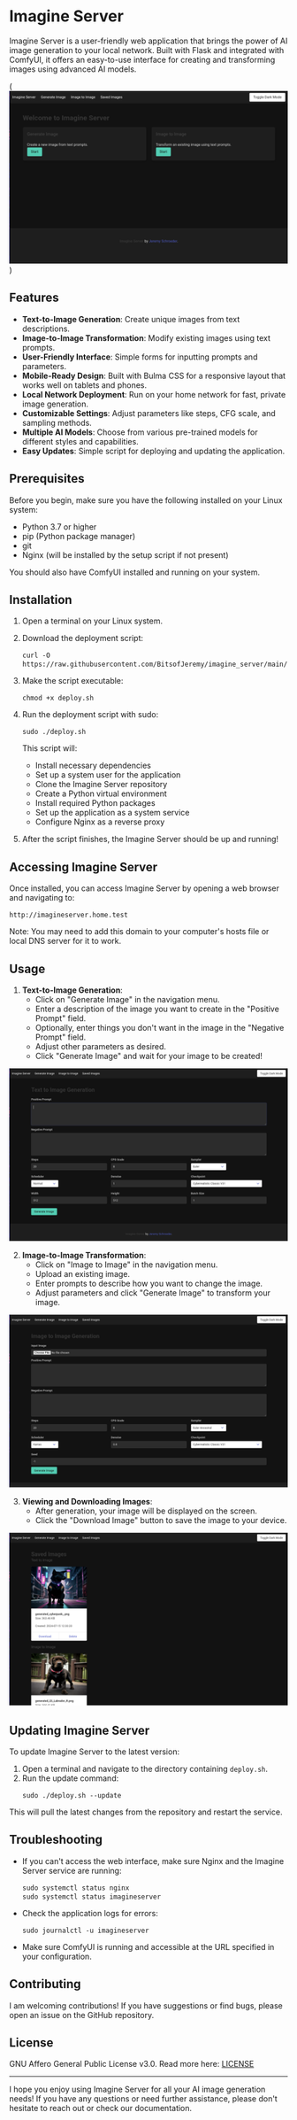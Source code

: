 # Imagine Server

Imagine Server is a user-friendly web application that brings the power of AI image generation to your local network. Built with Flask and integrated with ComfyUI, it offers an easy-to-use interface for creating and transforming images using advanced AI models.

(![screenshot_01.png](screenshot_01.png))

## Features

- **Text-to-Image Generation**: Create unique images from text descriptions.
- **Image-to-Image Transformation**: Modify existing images using text prompts.
- **User-Friendly Interface**: Simple forms for inputting prompts and parameters.
- **Mobile-Ready Design**: Built with Bulma CSS for a responsive layout that works well on tablets and phones.
- **Local Network Deployment**: Run on your home network for fast, private image generation.
- **Customizable Settings**: Adjust parameters like steps, CFG scale, and sampling methods.
- **Multiple AI Models**: Choose from various pre-trained models for different styles and capabilities.
- **Easy Updates**: Simple script for deploying and updating the application.

## Prerequisites

Before you begin, make sure you have the following installed on your Linux system:

- Python 3.7 or higher
- pip (Python package manager)
- git
- Nginx (will be installed by the setup script if not present)

You should also have ComfyUI installed and running on your system.

## Installation

1. Open a terminal on your Linux system.

2. Download the deployment script:
   ```
   curl -O https://raw.githubusercontent.com/BitsofJeremy/imagine_server/main/deploy.sh
   ```

3. Make the script executable:
   ```
   chmod +x deploy.sh
   ```

4. Run the deployment script with sudo:
   ```
   sudo ./deploy.sh
   ```

   This script will:
   - Install necessary dependencies
   - Set up a system user for the application
   - Clone the Imagine Server repository
   - Create a Python virtual environment
   - Install required Python packages
   - Set up the application as a system service
   - Configure Nginx as a reverse proxy

5. After the script finishes, the Imagine Server should be up and running!

## Accessing Imagine Server

Once installed, you can access Imagine Server by opening a web browser and navigating to:

```
http://imagineserver.home.test
```

Note: You may need to add this domain to your computer's hosts file or local DNS server for it to work.

## Usage

1. **Text-to-Image Generation**:
   - Click on "Generate Image" in the navigation menu.
   - Enter a description of the image you want to create in the "Positive Prompt" field.
   - Optionally, enter things you don't want in the image in the "Negative Prompt" field.
   - Adjust other parameters as desired.
   - Click "Generate Image" and wait for your image to be created!

![screenshot_02.png](screenshot_02.png)

2. **Image-to-Image Transformation**:
   - Click on "Image to Image" in the navigation menu.
   - Upload an existing image.
   - Enter prompts to describe how you want to change the image.
   - Adjust parameters and click "Generate Image" to transform your image.

![screenshot_03.png](screenshot_03.png)

3. **Viewing and Downloading Images**:
   - After generation, your image will be displayed on the screen.
   - Click the "Download Image" button to save the image to your device.

![screenshot_04.png](screenshot_04.png)

## Updating Imagine Server

To update Imagine Server to the latest version:

1. Open a terminal and navigate to the directory containing `deploy.sh`.
2. Run the update command:
   ```
   sudo ./deploy.sh --update
   ```

This will pull the latest changes from the repository and restart the service.

## Troubleshooting

- If you can't access the web interface, make sure Nginx and the Imagine Server service are running:
  ```
  sudo systemctl status nginx
  sudo systemctl status imagineserver
  ```
- Check the application logs for errors:
  ```
  sudo journalctl -u imagineserver
  ```
- Make sure ComfyUI is running and accessible at the URL specified in your configuration.

## Contributing

I am welcoming contributions! If you have suggestions or find bugs, please open an issue on the GitHub repository.

## License

GNU Affero General Public License v3.0. Read more here: [LICENSE](LICENSE)

---

I hope you enjoy using Imagine Server for all your AI image generation needs! If you have any questions or need further assistance, please don't hesitate to reach out or check our documentation.



